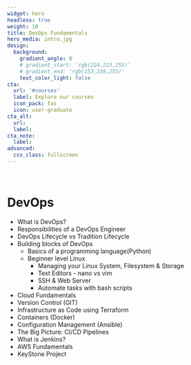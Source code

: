 ```yaml
---
widget: hero
headless: true
weight: 10
title: DevOps Fundamentals
hero_media: intro.jpg
design:
  background:
    gradient_angle: 0
    # gradient_start: 'rgb(224,223,255)'
    # gradient_end: 'rgb(153,238,255)'
    text_color_light: false
cta:
  url: '#courses'
  label: Explore our courses
  icon_pack: fas
  icon: user-graduate
cta_alt:
  url:
  label:
cta_note:
  label:
advanced:
  css_class: fullscreen
---
```


<br>

<html>
  <head>
    <title>DevOps List</title>
  </head>
  <body>
    <h1>DevOps</h1>
    <ul>
      <li>What is DevOps?</li>
      <li>Responsibilities of a DevOps Engineer</li>
      <li>DevOps Lifecycle vs Tradition Lifecycle</li>
      <li>Building blocks of DevOps
        <ul>
          <li>Basics of a programming language(Python)</li>
          <li> Beginner level Linux
            <ul>
            <li>Managing your Linux System, Filesystem & Storage</li>
            <li>Text Editors - nano vs vim</li>
            <li>SSH & Web Server</li>
            <li>Automate tasks with bash scripts</li>
          </ul>
          </li>
        
        



</ul>
<li> Cloud Fundamentals</li>
          <li> Version Control (GIT)</li>
          <li> Infrastructure as Code using Terraform</li>
          <li> Containers (Docker)</li>
          <li>Configuration Management (Ansible)</li>
          <li>The Big Picture: CI/CD Pipelines</li>
          <li>What is Jenkins?</li>
          <li>AWS Fundamentals</li>
          <li>KeyStone Project</li>
</ul>



</body>
</html>  
  </body>
</html>


<!-- Published with the [Wowchemy Website Builder](https://wowchemy.com/) for Hugo.

Introduce your courses here. -->
<!-- 
<a class="github-button" href="https://github.com/wowchemy/wowchemy-hugo-themes" data-icon="octicon-star" data-size="large" data-show-count="true" aria-label="Star Wowchemy Website Builder for Hugo">Star Wowchemy Website Builder for Hugo</a><br><a class="github-button" href="https://github.com/wowchemy/starter-hugo-online-course" data-icon="octicon-star" data-size="large" data-show-count="true" aria-label="Star the Online Course template">Star the Online Course template</a><script async defer src="https://buttons.github.io/buttons.js"></script> -->
